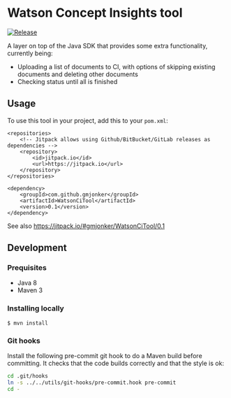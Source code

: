 
# Watson Concept Insights tool

[![Release](https://jitpack.io/v/gmjonker/WatsonCiTool.svg)](https://jitpack.io/#gmjonker/WatsonCiTool)


A layer on top of the Java SDK that provides some extra functionality, currently being:

 * Uploading a list of documents to CI, with options of skipping existing documents and deleting other documents
 * Checking status until all is finished

## Usage

To use this tool in your project, add this to your `pom.xml`:

    <repositories>
        <!-- Jitpack allows using Github/BitBucket/GitLab releases as dependencies -->
        <repository>
            <id>jitpack.io</id>
            <url>https://jitpack.io</url>
        </repository>
    </repositories>
    
    <dependency>
        <groupId>com.github.gmjonker</groupId>
        <artifactId>WatsonCiTool</artifactId>
        <version>0.1</version>
    </dependency>

See also https://jitpack.io/#gmjonker/WatsonCiTool/0.1
            
## Development
            
### Prequisites 

 * Java 8
 * Maven 3
 
### Installing locally
 
    $ mvn install
        
### Git hooks

Install the following pre-commit git hook to do a Maven build before committing. It checks that the code builds correctly
and that the style is ok:

```sh
cd .git/hooks
ln -s ../../utils/git-hooks/pre-commit.hook pre-commit
cd -
```

